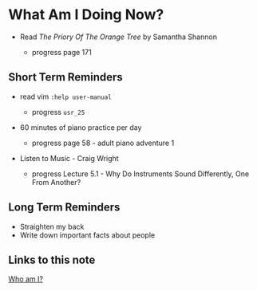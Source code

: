 # What Am I Doing Now?

- Read _The Priory Of The Orange Tree_ by Samantha Shannon

  - progress page 171

## Short Term Reminders

- read vim `:help user-manual`

  - progress `usr_25`

- 60 minutes of piano practice per day

  - progress page 58 - adult piano adventure 1

- Listen to Music - Craig Wright

  - progress Lecture 5.1 - Why Do Instruments Sound Differently, One From Another?

## Long Term Reminders

- Straighten my back
- Write down important facts about people

## Links to this note

[Who am I?](index.md)
